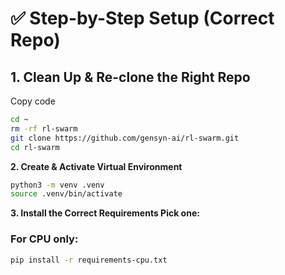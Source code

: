 # ✅ Step-by-Step Setup (Correct Repo)
**1. Clean Up & Re-clone the Right Repo**
---
Copy code
```bash
cd ~
rm -rf rl-swarm
git clone https://github.com/gensyn-ai/rl-swarm.git
cd rl-swarm
```
**2. Create & Activate Virtual Environment**
```bash
python3 -m venv .venv
source .venv/bin/activate
```
**3. Install the Correct Requirements
Pick one:**

### For **CPU only**:

```bash
pip install -r requirements-cpu.txt
```
